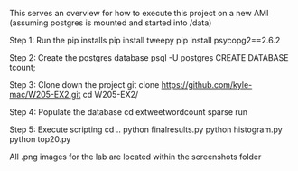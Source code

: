 This serves an overview for how to execute this project on a new AMI (assuming postgres is mounted and started into /data)

Step 1: Run the pip installs
  pip install tweepy
  pip install psycopg2==2.6.2

Step 2: Create the postgres database
  psql -U postgres
  CREATE DATABASE tcount;

Step 3: Clone down the project
  git clone https://github.com/kyle-mac/W205-EX2.git
  cd W205-EX2/

Step 4: Populate the database
  cd extweetwordcount
  sparse run

Step 5: Execute scripting
  cd ..
  python finalresults.py
  python histogram.py
  python top20.py

All .png images for the lab are located within the screenshots folder

